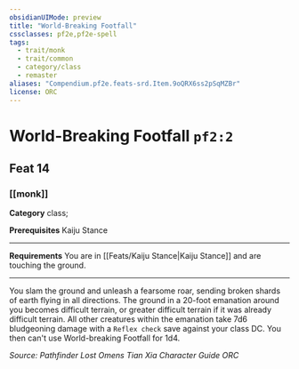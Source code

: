 ```yaml
---
obsidianUIMode: preview
title: "World-Breaking Footfall"
cssclasses: pf2e,pf2e-spell
tags:
  - trait/monk
  - trait/common
  - category/class
  - remaster
aliases: "Compendium.pf2e.feats-srd.Item.9oQRX6ss2pSqMZBr"
license: ORC
---
```

# World-Breaking Footfall `pf2:2`
## Feat 14
### [[monk]]

**Category** class; 



**Prerequisites** Kaiju Stance
* * *
**Requirements** You are in [[Feats/Kaiju Stance|Kaiju Stance]] and are touching the ground.

* * *

You slam the ground and unleash a fearsome roar, sending broken shards of earth flying in all directions. The ground in a 20-foot emanation around you becomes difficult terrain, or greater difficult terrain if it was already difficult terrain. All other creatures within the emanation take 7d6 bludgeoning damage with a `Reflex check` save against your class DC. You then can't use World-breaking Footfall for 1d4.

*Source: Pathfinder Lost Omens Tian Xia Character Guide*
*ORC*